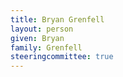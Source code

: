 ```yaml
---
title: Bryan Grenfell
layout: person
given: Bryan
family: Grenfell
steeringcommittee: true
---
```



